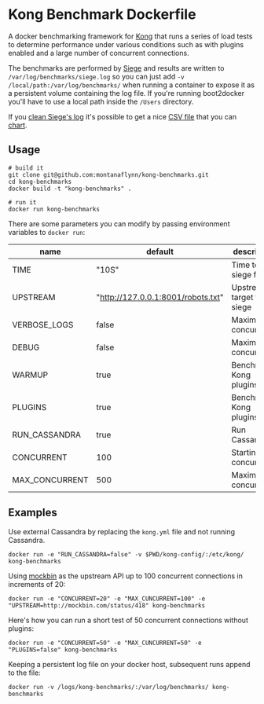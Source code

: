 # Kong Benchmark Dockerfile

A docker benchmarking framework for [Kong](https://github.com/mashape/kong) that runs a series of load tests to determine performance under various conditions such as with plugins enabled and a large number of concurrent connections. 

The benchmarks are performed by [Siege](https://www.joedog.org/siege-home/) and results are written to `/var/log/benchmarks/siege.log` so you can just add `-v /local/path:/var/log/benchmarks/` when running a container to expose it as a persistent volume containing the log file. If you're running boot2docker you'll have to use a local path inside the `/Users` directory. 

If you [clean Siege's log](https://gist.github.com/montanaflynn/a13f9d5461409b6c39c4) it's possible to get a nice [CSV file](https://github.com/montanaflynn/kong-benchmarks/blob/master/samples/metrics.csv) that you can [chart](http://www.charted.co/?%7B%22dataUrl%22%3A%22https%3A%2F%2Fgithub.com%2Fmontanaflynn%2Fkong-benchmarks%2Fraw%2Fmaster%2Fsamples%2Fmetrics.csv%22%2C%22charts%22%3A%5B%7B%22title%22%3A%22Kong%20Benchmark%22%7D%2C%7B%22type%22%3A%22line%22%2C%22series%22%3A%5B4%5D%7D%2C%7B%22series%22%3A%5B3%5D%7D%2C%7B%22series%22%3A%5B8%5D%7D%5D%7D). 

## Usage

```
# build it
git clone git@github.com:montanaflynn/kong-benchmarks.git
cd kong-benchmarks
docker build -t "kong-benchmarks" .  

# run it
docker run kong-benchmarks
```

There are some parameters you can modify by passing environment variables to `docker run`:

 name          | default                            | description
---------------|------------------------------------|------------
TIME           | "10S"                              | Time to siege for
UPSTREAM       | "http://127.0.0.1:8001/robots.txt" | Upstream target to siege
VERBOSE_LOGS   | false                              | Maximum concurrency
DEBUG          | false                              | Maximum concurrency
WARMUP         | true                               | Benchmark Kong plugins 
PLUGINS        | true                               | Benchmark Kong plugins 
RUN_CASSANDRA  | true                               | Run Cassandra
CONCURRENT     | 100                                | Starting concurrency
MAX_CONCURRENT | 500                                | Maximum concurrency

## Examples

Use external Cassandra by replacing the `kong.yml` file and not running Cassandra.

```
docker run -e "RUN_CASSANDRA=false" -v $PWD/kong-config/:/etc/kong/ kong-benchmarks
```

Using [mockbin](http://mockbin.com/status/418) as the upstream API up to 100 concurrent connections in increments of 20:

```
docker run -e "CONCURRENT=20" -e "MAX_CUNCURRENT=100" -e "UPSTREAM=http://mockbin.com/status/418" kong-benchmarks
```

Here's how you can run a short test of 50 concurrent connections without plugins:

```
docker run -e "CONCURRENT=50" -e "MAX_CUNCURRENT=50" -e "PLUGINS=false" kong-benchmarks
```

Keeping a persistent log file on your docker host, subsequent runs append to the file:

```
docker run -v /logs/kong-benchmarks/:/var/log/benchmarks/ kong-benchmarks
```
